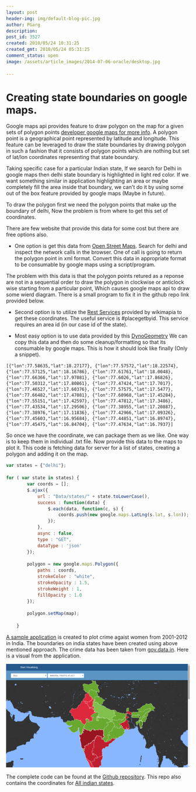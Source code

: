 ```yaml
---
layout: post
header-img: img/default-blog-pic.jpg
author: PGarg
description: 
post_id: 3527
created: 2010/05/24 10:31:25
created_gmt: 2010/05/24 05:31:25
comment_status: open
image: /assets/article_images/2014-07-06-oracle/desktop.jpg

---
```


# Creating state boundaries on google maps.

Google maps api provides feature to draw polygon on the map for a given sets of polygon points [developer google maps for more info](https://developers.google.com/maps/documentation/javascript/examples/polygon-simple). A polygon point is a geographical point represented by latitude and longitude. This feature can be leveraged to draw the state boundaries by drawing polygon in such a fashion that it consists of polygon points which are nothing but set of lat/lon coordinates representing that state boundary.

Taking specific case for a particular Indian state, If we search for Delhi in google maps then delhi state boundary is highlighted in light red color. If we want something similar in application highlighting an area or maybe completely fill the area inside that boundary, we can't do it by using some out of the box feature provided by google maps (Maybe in future).

To draw the polygon first we need the polygon points that make up the boundary of delhi, Now the problem is from where to get this set of coordinates.

There are few website that provide this data for some cost but there are free options 	also.

* One option is get this data from [Open Street Maps](http://www.openstreetmap.org/). Search for delhi and inspect the network calls in the browser. One of call is going to return the polygon point in xml format. Convert this data in appropriate format to be consumable by google maps using a script/program.

The problem with this data is that the polygon points retured as a reponse are not in a sequential order to draw the polygon in clockwise or anticlock wise starting from a particular point, Which causes google maps api to draw some wierd diagram. There is a small program to fix it in the github repo link provided below.

* Second option is to utilize the [Rest Services](http://wikimapia.org/api) provided by wikimapia to get these coordinates. The useful service is #placegetbyid. This service requires an area id (in our case id of the state). 

* Most easy option is to use data provided by this [DynoGeometry](http://www.dyngeometry.com/web/WorldRegion.aspx)  We can copy this data and then do some cleanup/formatting so that its consumable by google maps. This is how it should look like finally (Only a snippet).

```
[{"lon":77.58635,"lat":18.27177}, {"lon":77.57572,"lat":18.22574}, {"lon":77.57125,"lat":18.16786}, {"lon":77.61761,"lat":18.0048}, {"lon":77.66366,"lat":17.97081}, {"lon":77.6026,"lat":17.86826}, {"lon":77.50312,"lat":17.80861}, {"lon":77.47424,"lat":17.7017}, {"lon":77.46527,"lat":17.60376}, {"lon":77.57575,"lat":17.5477}, {"lon":77.66482,"lat":17.47081}, {"lon":77.60968,"lat":17.45284}, {"lon":77.55151,"lat":17.42597}, {"lon":77.47812,"lat":17.3486}, {"lon":77.43534,"lat":17.29506}, {"lon":77.38955,"lat":17.20887}, {"lon":77.38976,"lat":17.11836}, {"lon":77.42966,"lat":17.09326}, {"lon":77.45603,"lat":16.95684}, {"lon":77.44851,"lat":16.89747}, {"lon":77.45475,"lat":16.84704}, {"lon":77.47634,"lat":16.7937}]

```

So once we have the coordinate, we can package them as we like. One way is to keep them in individual .txt file. Now provide this data to the maps to plot it. This code is fetching data for server for a list of states, creating a polygon and adding it on the map. 

```javascript
var states = {"delhi"};

for ( var state in states) {
		var coords = [];
		$.ajax({
			url : "Data/states/" + state.toLowerCase(), 
			success : function(data) {
				$.each(data, function(c, s) {
					coords.push(new google.maps.LatLng(s.lat, s.lon));
				});
			},
			async : false,
			type : "GET",
			dataType : 'json'
		});

		polygon = new google.maps.Polygon({
			paths : coords,
			strokeColor : "white",
			strokeOpacity : 1.5,
			strokeWeight : 1,
			fillOpacity : 1.0
		});
	
		polygon.setMap(map);

	}
```

[A sample application](http://tomcat-gurgaon.rhcloud.com/vci/) is created to plot crime agaist women from 2001-2012 in India. The boundaries on india states have been created using above mentioned approach.
The crime data has been taken from [gov.data.in](http://www.data.gov.in/keywords/crime-against-women). Here is a visual from the application.
	

![India State Boundaries](/assets/article_images/boundaries.png)

The complete code can be found at the [Github repository](https://github.com/PratikGarg/visuals-crime-india). This repo also contains the coordinates for [All indian states](https://github.com/PratikGarg/visuals-crime-india/tree/master/src/main/webapp/Data). 